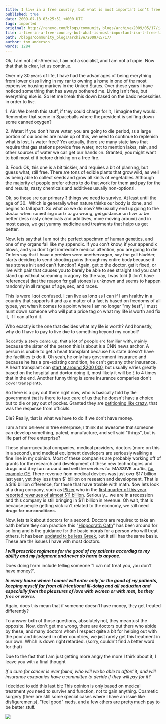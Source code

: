```yaml
---
title: I live in a free country, but what is most important isn’t free – life.
published: true
date: 2009-05-18 03:25:51 +0000 UTC
tags: imported 
original: http://renevo.com/blogs/community_blogs/archive/2009/05/17/i-live-in-a-free-country-but-what-is-most-important-isn-t-free-life.aspx
file: i-live-in-a-free-country-but-what-is-most-important-isn-t-free-life.aspx
path: /blogs/community_blogs/archive/2009/05/17/
author: tom anderson
words: 1284
---
```

Ok, I am not anti-America, I am not a socialist, and I am not a hippie. Now that that is clear, let us continue.

Over my 30 years of life, I have had the advantages of being everything from lower class living in my car to owning a home in one of the most expensive housing markets in the United States. Over these years I have noticed some thing that has always bothered me. Living isn't free, but everything else is. So let me break this down based on the basic necessities in order to live.

1\. Air: We breath this stuff, if they could charge for it, I imagine they would. Remember that scene in Spaceballs where the president is sniffing down some canned oxygen?

2\. Water: If you don't have water, you are going to die period, as a large portion of our bodies are made up of this, we need to continue to replenish what is lost. Is water free? Yes actually, there are many state laws that require that gas stations provide free water, not to mention lakes, rain, and other sources of water we can get our hands on. Granted, you might want to boil most of it before drinking on a free fire.

3\. Food: Ok, this one is a bit trickier, and requires a bit of planning, but guess what, still free. There are tons of edible plants that grow wild, as well as being able to collect seeds and grow all kinds of vegetables. Although the majority of people prefer others to do that work for them and pay for the end results, nasty chemicals and additives usually non-optional.

Ok, so those are our primary 3 things we need to survive. At least until the age of 30.  Which is generally when nature thinks our body is done, and begins to fall apart. So what do we do now? We usually end up going to the doctor when something starts to go wrong, get guidance on how to be better (less nasty chemicals and additives, more moving around) and in most cases, we get yummy medicine and treatments that helps us get better.

Now, lets say that I am not the perfect specimen of human genetics, and one of my organs fail like my appendix. If you don't know, if your appendix blows, and you don't get immediate medical attention, you are going to die. Or lets say that I have a problem were another organ, say the gall bladder, starts deciding to send shooting pains through my entire body because it has stones in it and can't function? Again, get to the doctor, get it fixed, or live with pain that causes you to barely be able to see straight and you can't stand up without screaming in agony. By the way, I was told (I don't have references) that the reason for gall stones is unknown and seems to happen randomly in all ranges of age, sex, and races.

This is were I got confused. I can live as long as I can if I am healthy in a country that supports it and as a matter of a fact is based on freedoms of all types, yet when it comes to a point where I am no longer "my best", I must hunt down someone who will put a price tag on what my life is worth and fix it, if I can afford it.

Who exactly is the one that decides what my life is worth? And honestly, why do I have to pay to live due to something beyond my control?

[Recently a story came up][1], that a lot of people are familiar with, mainly because the sister of the person this is about is a CNN news anchor. A person is unable to get a heart transplant because his state doesn't have the facilities to do it. Oh yeah, he only has government insurance and because he has a pre-existing condition, he can't get any other insurance. A heart transplant can [start at around $200,000][2], but usually varies greatly based on the hospital and doctor doing it, most likely it will be 2 to 4 times that in the end. Another funny thing is some insurance companies don't cover transplants.

So there is a guy out there right now, who is basically told by the government that is there to take care of us that he doesn't have a choice but to die or pay out of pocket. Granted they are [petitioning like crazy][1], that was the response from officials.

Die? Really, that is what we have to do if we don't have money.

I am a firm believer in free enterprise, I think it is awesome that someone can develop something, patent, manufacture, and sell said "things", but is life part of free enterprise?

These pharmaceutical companies, medical providers, doctors (more on this in a second), and medical equipment developers are seriously walking a fine line in my opinion. Most of these companies are probably working off of grants for the research and development of these new technologies and drugs and they turn around and sell the services for MASSIVE profits, [for example GE][3]. There revenue from medical devices was just over $17 billion last year, yet they less than $1 billion on research and development. That is a $16 billion difference, for those that have trouble with math. Now lets look at a drug company, such as [Pfizer][4] who in the [first quarter of this year reported revenues of almost $11 billion][5]. Seriously… we are in a recession and this company is still bringing in $11 billion in revenue. Oh wait, that is because people getting sick isn't related to the economy, we still need drugs for our conditions.

Now, lets talk about doctors for a second. Doctors are required to take an oath before they can practice, this "[Hippocratic Oath][6]" has been around for so long and is the guidance for the basic morals for a person who will treat others. It has been [updated to be less Greek][7], but it still has the same basis. These are the issues I have with most doctors.

**_I will _****_prescribe_****_ regimens for the good of my patients according to my ability and my judgment and never do harm to anyone._**

Does doing harm include telling someone "I can not treat you, you don't have money?".

**_In every house where I come I will enter only for the good of my patients, keeping myself far from all intentional ill-doing and all seduction and especially from the pleasures of love with women or with men, be they free or slaves._**

Again, does this mean that if someone doesn't have money, they get treated differently?

To answer both of those questions, absolutely not, they mean just the opposite. Now, don't get me wrong, there are doctors out there who abide by these, and many doctors whom I respect quite a bit for helping out with the poor and diseased in other countries, we just rarely get this treatment in our own. Which is down right retarded. (sorry, couldn't find a better word for that)

Due to the fact that I am just getting more angry the more I think about it, I leave you with a final thought:

_If a cure for cancer is ever found, who will we be able to afford it, and will insurance companies have a committee to decide if they will pay for it?_

I decided to add this last bit: This opinion is only based on medical treatment you need to survive and function, not to gain anything. Cosmetic surgery (there are still some special cases where I have an issue like disfigurements), "feel good" meds, and a few others are pretty much pay to be better stuff.

![][8]

[1]: http://www.veronicadelacruzonline.com/
[2]: http://www.chfpatients.com/tx/transplant.htm
[3]: http://www.gehealthcare.com/usen/about/ge_factsheet.html
[4]: http://www.pfizer.com
[5]: http://www.pfizer.com/news/rss_article.jsp?rssUrl=http://mediaroom.pfizer.com/portal/site/pfizer/index.jsp?ndmViewId=news_view&ndmConfigId=1016273&newsId=20090428005625&newsLang=en
[6]: http://en.wikipedia.org/wiki/Hippocratic_Oath
[7]: http://www.pbs.org/wgbh/nova/doctors/oath_modern.html
[8]: http://renevo.com/aggbug.aspx?PostID=2212


